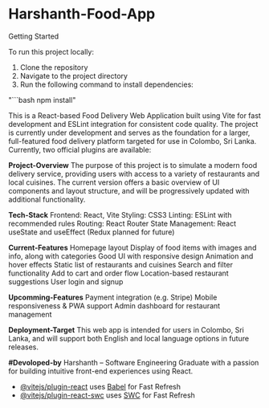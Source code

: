 # Harshanth-Food-App
 Getting Started

To run this project locally:

1. Clone the repository
2. Navigate to the project directory
3. Run the following command to install dependencies:

"```bash
npm install"


This is a React-based Food Delivery Web Application built using Vite for fast development and ESLint integration for consistent code quality. The project is currently under development and serves as the foundation for a larger, full-featured food delivery platform targeted for use in Colombo, Sri Lanka.
Currently, two official plugins are available:

**Project-Overview**
The purpose of this project is to simulate a modern food delivery service, providing users with access to a variety of restaurants and local cuisines. The current version offers a basic overview of UI components and layout structure, and will be progressively updated with additional functionality.

**Tech-Stack**
Frontend: React, Vite
Styling: CSS3
Linting: ESLint with recommended rules
Routing: React Router 
State Management: React useState and useEffect (Redux planned for future)

**Current-Features**
Homepage layout
Display of food items with images and info, along with categories
Good UI with responsive design
Animation and hover effects
Static list of restaurants and cuisines
Search and filter functionality
Add to cart and order flow
Location-based restaurant suggestions
User login and signup

**Upcomming-Features**
Payment integration (e.g. Stripe)
Mobile responsiveness & PWA support
Admin dashboard for restaurant management

**Deployment-Target**
This web app is intended for users in Colombo, Sri Lanka, and will support both English and local language options in future releases.

**#Devoloped-by**
Harshanth – Software Engineering Graduate with a passion for building intuitive front-end experiences using React.

- [@vitejs/plugin-react](https://github.com/vitejs/vite-plugin-react/blob/main/packages/plugin-react/README.md) uses [Babel](https://babeljs.io/) for Fast Refresh
- [@vitejs/plugin-react-swc](https://github.com/vitejs/vite-plugin-react-swc) uses [SWC](https://swc.rs/) for Fast Refresh
